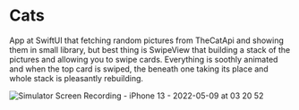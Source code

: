 # Cats
App at SwiftUI that fetching random pictures from TheCatApi and showing them in small library, but best thing is SwipeView that building a stack of the pictures and allowing you to swipe cards. Everything is soothly animated and when the top card is swiped, the beneath one taking its place and whole stack is pleasantly rebuilding.

![Simulator Screen Recording - iPhone 13 - 2022-05-09 at 03 20 52](https://user-images.githubusercontent.com/25139875/167309916-191a72c6-ef7b-4591-abc1-f15a763aed1a.gif)
